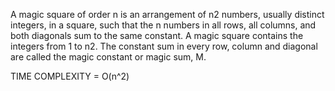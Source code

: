 A magic square of order n is an arrangement of n2 numbers, usually distinct integers, in a square, such that the n numbers in all rows, all columns, and both diagonals sum to the same constant. A magic square contains the integers from 1 to n2. The constant sum in every row, column and diagonal are called the magic constant or magic sum, M.

TIME COMPLEXITY = O(n^2)
